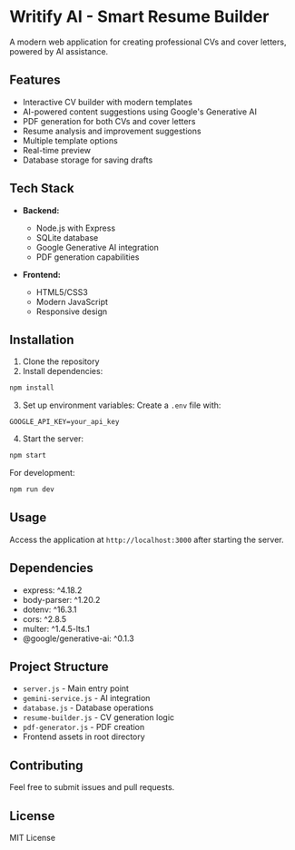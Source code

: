 # Writify AI - Smart Resume Builder

A modern web application for creating professional CVs and cover letters, powered by AI assistance.

## Features

- Interactive CV builder with modern templates
- AI-powered content suggestions using Google's Generative AI
- PDF generation for both CVs and cover letters
- Resume analysis and improvement suggestions
- Multiple template options
- Real-time preview
- Database storage for saving drafts

## Tech Stack

- **Backend:**
  - Node.js with Express
  - SQLite database
  - Google Generative AI integration
  - PDF generation capabilities

- **Frontend:**
  - HTML5/CSS3
  - Modern JavaScript
  - Responsive design

## Installation

1. Clone the repository
2. Install dependencies:
```bash
npm install
```

3. Set up environment variables:
Create a `.env` file with:
```
GOOGLE_API_KEY=your_api_key
```

4. Start the server:
```bash
npm start
```

For development:
```bash
npm run dev
```

## Usage

Access the application at `http://localhost:3000` after starting the server.

## Dependencies

- express: ^4.18.2
- body-parser: ^1.20.2
- dotenv: ^16.3.1
- cors: ^2.8.5
- multer: ^1.4.5-lts.1
- @google/generative-ai: ^0.1.3

## Project Structure

- `server.js` - Main entry point
- `gemini-service.js` - AI integration
- `database.js` - Database operations
- `resume-builder.js` - CV generation logic
- `pdf-generator.js` - PDF creation
- Frontend assets in root directory

## Contributing

Feel free to submit issues and pull requests.

## License

MIT License
